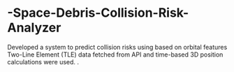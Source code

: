 # -Space-Debris-Collision-Risk-Analyzer
Developed a system to predict collision risks using based on orbital features Two-Line Element (TLE) data  fetched from  API and time-based 3D position calculations were used. .
